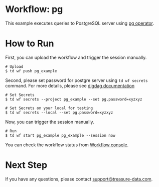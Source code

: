 # Workflow: pg

This example executes queries to PostgreSQL server using [pg operator](http://docs.digdag.io/operators/pg.html).

# How to Run

First, you can upload the workflow and trigger the session manually.

    # Upload
    $ td wf push pg_example

Second, please set password for postgre server using `td wf secrets` command. For more details, please see [digdag documentation](http://docs.digdag.io/command_reference.html#secrets)

    # Set Secrets
    $ td wf secrets --project pg_example --set pg.password=xyzxyz

    # Set Secrets on your local for testing
    $ td wf secrets --local --set pg.password=xyzxyz    

Now, you can trigger the session manually.

    # Run
    $ td wf start pg_example pg_example --session now

You can check the workflow status from [Workflow console](https://workflows.treasuredata.com/).

# Next Step

If you have any questions, please contact support@treasure-data.com.
